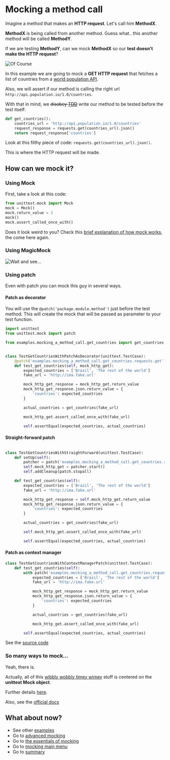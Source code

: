 # Mocking a method call

Imagine a method that makes an **HTTP request**. Let's call him **MethodX**.

**MethodX** is being called from another method. Guess what.. this another method will be called **MethodY**.

If we are testing **MethodY**, can we mock **MethodX** so our **test doesn't make the HTTP request**?

![Of Course][of-course-gif]



In this example we are going to mock a **GET HTTP request** that fetches a list of countries from a [world population API][population-api].

Also, we will assert if our method is calling the right url `http://api.population.io/1.0/countries`.

With that in mind, we ~~disobey [TDD][wikipedia-TDD]~~ write our method to be tested before the test itself:

```` python
def get_countries():
    countries_url = 'http://api.population.io/1.0/countries'
    request_response = requests.get(countries_url).json()
    return request_response['countries']
````

Look at this filthy piece of code: `requests.get(countries_url).json()`.

This is where the HTTP request will be made.

## How can we mock it?

### Using Mock
First, take a look at this code:

```` python
from unittest.mock import Mock
mock = Mock()
mock.return_value = 3
mock()
mock.assert_called_once_with()
````

Does it look weird to you? Check this [brief explanation of how mock works][mock-object], the come here again.


### Using MagicMock

![Wait and see...][wait-gif]

### Using patch

Even with patch you can mock this guy in several ways.

#### Patch as decorator
You will use the `@patch('package.module.method')` just before the test method.
This will create the mock that will be passed as parameter to your test function.

```` python
import unittest
from unittest.mock import patch

from examples.mocking_a_method_call.get_countries import get_countries


class TestGetCountriesWithPatchAsDecorator(unittest.TestCase):
    @patch('examples.mocking_a_method_call.get_countries.requests.get')
    def test_get_countries(self, mock_http_get):
        expected_countries = ['Brazil', 'The rest of the world']
        fake_url = 'http://ima.fake.url'

        mock_http_get_response = mock_http_get.return_value
        mock_http_get_response.json.return_value = {
            'countries': expected_countries
        }

        actual_countries = get_countries(fake_url)

        mock_http_get.assert_called_once_with(fake_url)

        self.assertEqual(expected_countries, actual_countries)
````
#### Straight-forward patch
```` python

class TestGetCountriesWithStraightForward(unittest.TestCase):
    def setUp(self):
        patcher = patch('examples.mocking_a_method_call.get_countries.requests.get')
        self.mock_http_get = patcher.start()
        self.addCleanup(patch.stopall)

    def test_get_countries(self):
        expected_countries = ['Brazil', 'The rest of the world']
        fake_url = 'http://ima.fake.url'

        mock_http_get_response = self.mock_http_get.return_value
        mock_http_get_response.json.return_value = {
            'countries': expected_countries
        }

        actual_countries = get_countries(fake_url)

        self.mock_http_get.assert_called_once_with(fake_url)

        self.assertEqual(expected_countries, actual_countries)
````
#### Patch as context manager
```` python
class TestGetCountriesWithContextManagerPatch(unittest.TestCase):
    def test_get_countries(self):
        with patch('examples.mocking_a_method_call.get_countries.requests.get') as mock_http_get:
            expected_countries = ['Brazil', 'The rest of the world']
            fake_url = 'http://ima.fake.url'

            mock_http_get_response = mock_http_get.return_value
            mock_http_get_response.json.return_value = {
                'countries': expected_countries
            }

            actual_countries = get_countries(fake_url)

            mock_http_get.assert_called_once_with(fake_url)

        self.assertEqual(expected_countries, actual_countries)
````

See the [source code][mocking-a-method-call-source-code]

### So many ways to mock...

Yeah, there is.

Actually, all of this [wibbly wobbly timey wimey][wibbly-wobbly-timey-wimey] stuff is centered on the **unittest Mock object**.

Further details [here][how-to-mock].

Also, see the [official docs][official-documentation-mock-object]

## What about now?
* See other [examples][examples]
* Go to [advanced mocking][advanced]
* Go to [the essentials of mocking][essentials]
* Go to [mocking main menu][mocking-main-menu]
* Go to [summary][summary]


[official-documentation-mock-object]: https://docs.python.org/3/library/unittest.mock.html#unittest.mock.Mock
[official-documentation-nesting-patch-decorators]: https://docs.python.org/3/library/unittest.mock.html#nesting-patch-decorators

[wikipedia-TDD]: https://pt.wikipedia.org/wiki/Test_Driven_Development

[population-api]: http://api.population.io/

[advanced]: ../advanced
[examples]: ../examples
[essentials]: ../essentials
[mocking-main-menu]: ../
[summary]: ../../

[how-to-mock]: ../essentials/how-to-mock.md
[mock-object]: ../essentials/mock-object.md

[mocking-a-method-call-source-code]: https://github.com/otrabalhador/python-testing-by-examples/tree/master/examples/mocking_a_method_call

[wait-gif]: https://media.giphy.com/media/xT9KVmZwJl7fnigeAg/giphy.gif
[of-course-gif]: https://media.giphy.com/media/l41YfdYdptDB9RHIA/giphy.gif
[wibbly-wobbly-timey-wimey]: https://www.youtube.com/watch?v=q2nNzNo_Xps
